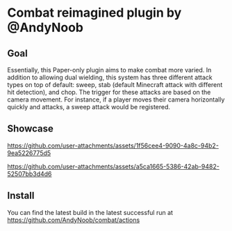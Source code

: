 # Combat reimagined plugin by @AndyNoob
## Goal
Essentially, this Paper-only plugin aims to make combat more varied. In addition to allowing dual wielding, this system has three different attack types on top of default: sweep, stab (default Minecraft attack with different hit detection), and chop. The trigger for these attacks are based on the camera movement. For instance, if a player moves their camera horizontally quickly and attacks, a sweep attack would be registered.
## Showcase

https://github.com/user-attachments/assets/1f56cee4-9090-4a8c-94b2-9ea5226775d5

https://github.com/user-attachments/assets/a5ca1665-5386-42ab-9482-52507bb3d4d6
## Install
You can find the latest build in the latest successful run at https://github.com/AndyNoob/combat/actions
